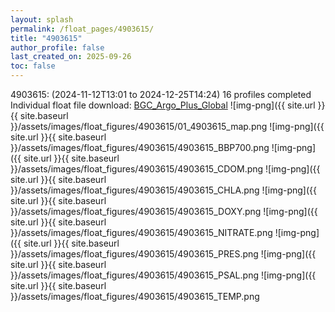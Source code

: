 ```yaml
---
layout: splash
permalink: /float_pages/4903615/
title: "4903615"
author_profile: false
last_created_on: 2025-09-26
toc: false
---
```

 
4903615:  (2024-11-12T13:01 to 2024-12-25T14:24)
16 profiles completed
Individual float file download: [BGC_Argo_Plus_Global](https://ftp.soest.hawaii.edu/bgc_argo_plus/Individual_Floats/outliers_removed/4903615_Sprof_processed.nc)
![img-png]({{ site.url }}{{ site.baseurl }}/assets/images/float_figures/4903615/01_4903615_map.png
![img-png]({{ site.url }}{{ site.baseurl }}/assets/images/float_figures/4903615/4903615_BBP700.png
![img-png]({{ site.url }}{{ site.baseurl }}/assets/images/float_figures/4903615/4903615_CDOM.png
![img-png]({{ site.url }}{{ site.baseurl }}/assets/images/float_figures/4903615/4903615_CHLA.png
![img-png]({{ site.url }}{{ site.baseurl }}/assets/images/float_figures/4903615/4903615_DOXY.png
![img-png]({{ site.url }}{{ site.baseurl }}/assets/images/float_figures/4903615/4903615_NITRATE.png
![img-png]({{ site.url }}{{ site.baseurl }}/assets/images/float_figures/4903615/4903615_PRES.png
![img-png]({{ site.url }}{{ site.baseurl }}/assets/images/float_figures/4903615/4903615_PSAL.png
![img-png]({{ site.url }}{{ site.baseurl }}/assets/images/float_figures/4903615/4903615_TEMP.png
